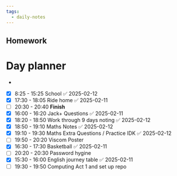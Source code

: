 ```yaml
---
tags:
  - daily-notes
---
```

## Homework 


# Day planner
- 
- [x] 8:25 - 15:25 School ✅ 2025-02-12
- [x] 17:30 - 18:05 Ride home ✅ 2025-02-11
- [ ] 20:30 - 20:40 **Finish**
- [x] 16:00 - 16:20 Jack+ Questions ✅ 2025-02-11
- [x] 18:20 - 18:50 Work through 9 days noting ✅ 2025-02-12
- [x] 18:50 - 19:10 Maths Notes ✅ 2025-02-12
- [x] 19:10 - 19:30 Maths Extra Questions / Practice IDK ✅ 2025-02-12
- [ ] 19:50 - 20:20 Viscom Poster
- [x] 16:30 - 17:30 Basketball ✅ 2025-02-11
- [ ] 20:20 - 20:30 Password hygine
- [x] 15:30 - 16:00 English journey table ✅ 2025-02-11
- [ ] 19:30 - 19:50 Computing Act 1 and set up repo
